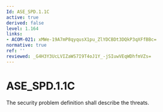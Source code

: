 ```yaml
---
Id: ASE_SPD.1.1C
active: true
derived: false
level: 1.164
links:
- ACOM-021: xMWe-19A7mP8qyqusX1pu_ZlYDCBDt3DQkP3qXFfBBc=
normative: true
ref: ''
reviewed: _G4H3Y3UcLVIZaWS7I9T4oJ1Y_-jSIuwVEqWDhfmVZs=
---
```


# ASE_SPD.1.1C

The security problem definition shall describe the threats.
